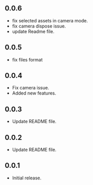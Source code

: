 
## 0.0.6
* fix selected assets in camera mode.
* fix camera dispose issue.
* update Readme file.

## 0.0.5
* fix files format

## 0.0.4
* Fix camera issue.
* Added new features.

## 0.0.3
* Update README file.

## 0.0.2
* Update README file.

## 0.0.1
* Initial release.
